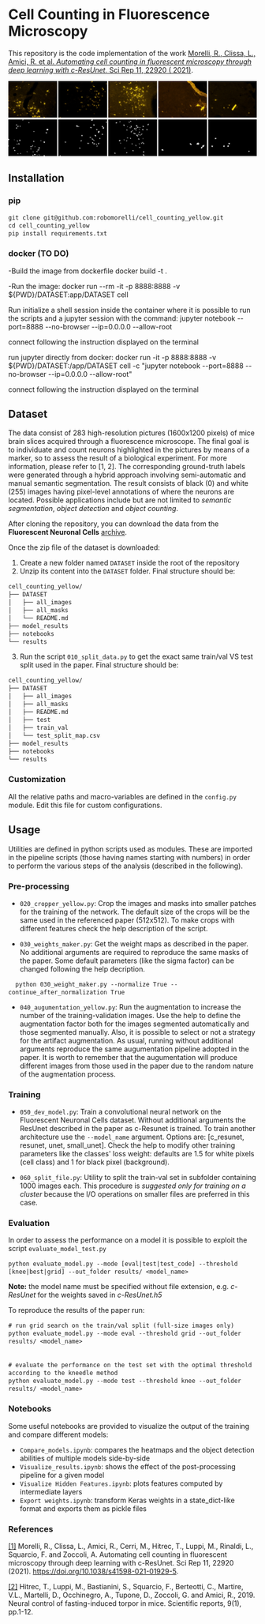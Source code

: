 # Cell Counting in Fluorescence Microscopy

This repository is the code implementation of the work [Morelli, R., Clissa, L., Amici, R. et al. 
*Automating cell counting in fluorescent microscopy through deep learning with c-ResUnet.* Sci Rep 11, 22920 (
2021)](https://www.nature.com/articles/s41598-021-01929-5).

![image info](./cover.jpg)

## Installation

### pip

```commandline
git clone git@github.com:robomorelli/cell_counting_yellow.git
cd cell_counting_yellow
pip install requirements.txt
```

### docker (TO DO)

-Build the image from dockerfile docker build -t .

-Run the image:
docker run --rm -it -p 8888:8888 -v ${PWD}/DATASET:app/DATASET cell

Run initialize a shell session inside the container where it is possible to run the scripts and a jupyter session with
the command:
jupyter notebook --port=8888 --no-browser --ip=0.0.0.0 --allow-root

connect following the instruction displayed on the terminal

run jupyter directly from docker:
docker run -it -p 8888:8888 -v ${PWD}/DATASET:/app/DATASET cell -c "jupyter notebook --port=8888 --no-browser
--ip=0.0.0.0 --allow-root"

connect following the instruction displayed on the terminal

## Dataset

The data consist of 283 high-resolution pictures (1600x1200 pixels) of mice brain slices acquired through a fluorescence
microscope. The final goal is to individuate and count neurons highlighted in the pictures by means of a marker, so to
assess the result of a biological experiment. For more information, please refer to [1, 2]. The corresponding
ground-truth labels were generated through a hybrid approach involving semi-automatic and manual semantic segmentation.
The result consists of black (0) and white (255) images having pixel-level annotations of where the neurons are located.
Possible applications include but are not limited to *semantic segmentation*, *object detection*
and *object counting*.

After cloning the repository, you can download the data from the **Fluorescent Neuronal
Cells** [archive](http://amsacta.unibo.it/6706/).

Once the zip file of the dataset is downloaded:

1. Create a new folder named `DATASET` inside the root of the repository
2. Unzip its content into the `DATASET` folder. Final structure should be:

```commandline
cell_counting_yellow/
├── DATASET
│   ├── all_images
│   ├── all_masks
│   └── README.md
├── model_results
├── notebooks
└── results
```

3. Run the script `010_split_data.py` to get the exact same train/val VS test split used in the paper. Final structure
   should be:

```commandline
cell_counting_yellow/
├── DATASET
│   ├── all_images
│   ├── all_masks
│   ├── README.md
│   ├── test
│   ├── train_val
│   └── test_split_map.csv
├── model_results
├── notebooks
└── results
```

### Customization

All the relative paths and macro-variables are defined in the `config.py` module. Edit this file for custom
configurations.

## Usage

Utilities are defined in python scripts used as modules. These are imported in the pipeline scripts (those having names
starting with numbers) in order to perform the various steps of the analysis (described in the following).

### Pre-processing

- `020_cropper_yellow.py`: Crop the images and masks into smaller patches for the training of the network. The default
  size of the crops will be the same used in the referenced paper (512x512). To make crops with different features check
  the help description of the script.

- `030_weights_maker.py`: Get the weight maps as described in the paper. No additional arguments are required to
  reproduce the same masks of the paper. Some default parameters (like the sigma factor) can be changed following the
  help decription.

```commandline
  python 030_weight_maker.py --normalize True --continue_after_normalization True
```

- `040_augumentation_yellow.py`: Run the augmentation to increase the number of the training-validation images. Use the
  help to define the augmentation factor both for the images segmented automatically and those segmented manually. Also,
  it is possible to select or not a strategy for the artifact augmentation. As usual, running without additional
  arguments reproduce the same augumentation pipeline adopted in the paper. It is worth to remember that the
  augumentation will produce different images from those used in the paper due to the random nature of the augmentation
  process.

### Training

- `050_dev_model.py`: Train a convolutional neural network on the Fluorescent Neuronal Cells dataset. Without additional
  arguments the ResUnet described in the paper as c-Resunet is trained. To train another architecture use
  the `--model_name` argument. Options are: [c_resunet, resunet, unet, small_unet]. Check the help to modify other
  training parameters like the classes' loss weight: defaults are 1.5 for white pixels (cell class) and 1 for black
  pixel (background).

- `060_split_file.py`: Utility to split the train-val set in subfolder containing 1000 images each. This procedure is
  *suggested only for training on a cluster* because the I/O operations on smaller files are preferred in this case.

### Evaluation

In order to assess the performance on a model it is possible to exploit the script `evaluate_model_test.py`

```commandline
python evaluate_model.py --mode [eval|test|test_code] --threshold [knee|best|grid] --out_folder results/ <model_name>
```

**Note:** the model name must be specified without file extension, e.g. *c-ResUnet* for the weights saved in
*c-ResUnet.h5*

To reproduce the results of the paper run:

```commandline
# run grid search on the train/val split (full-size images only)
python evaluate_model.py --mode eval --threshold grid --out_folder results/ <model_name>


# evaluate the performance on the test set with the optimal threshold according to the kneedle method
python evaluate_model.py --mode test --threshold knee --out_folder results/ <model_name>
```

### Notebooks

Some useful notebooks are provided to visualize the output of the training and compare different models:

- `Compare_models.ipynb`: compares the heatmaps and the object detection abilities of multiple models side-by-side
- `Visualize_results.ipynb`: shows the effect of the post-processing pipeline for a given model
- `Visualize Hidden Features.ipynb`: plots features computed by intermediate layers
- `Export weights.ipynb`: transform Keras weights in a state_dict-like format and exports them as pickle files

### References

[[1]](https://doi.org/10.1038/s41598-021-01929-5) Morelli, R., Clissa, L., Amici, R., Cerri, M., Hitrec, T., Luppi, M.,
Rinaldi, L., Squarcio, F. and Zoccoli, A. Automating cell counting in fluorescent microscopy through deep learning with
c-ResUnet. Sci Rep 11, 22920 (2021). https://doi.org/10.1038/s41598-021-01929-5.

[[2]](https://www.nature.com/articles/s41598-019-51841-2) Hitrec, T., Luppi, M., Bastianini, S., Squarcio, F.,
Berteotti, C., Martire, V.L., Martelli, D., Occhinegro, A., Tupone, D., Zoccoli, G. and Amici, R., 2019. Neural control
of fasting-induced torpor in mice. Scientific reports, 9(1), pp.1-12.